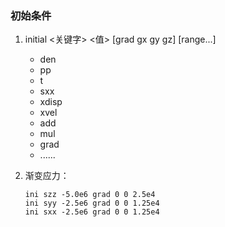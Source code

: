 ### 初始条件

1. initial <关键字> <值> [grad gx gy gz] [range...]

    - den
    - pp
    - t
    - sxx
    - xdisp
    - xvel
    - add
    - mul
    - grad
    - ......

2. 渐变应力：

    ```
    ini szz -5.0e6 grad 0 0 2.5e4
    ini syy -2.5e6 grad 0 0 1.25e4
    ini sxx -2.5e6 grad 0 0 1.25e4
    ```



